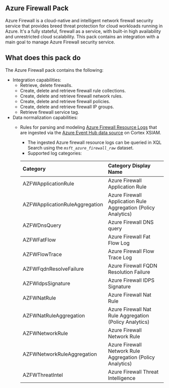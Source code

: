 ## Azure Firewall Pack
Azure Firewall is a cloud-native and intelligent network firewall security service that provides breed threat protection for cloud workloads running in Azure. It's a fully stateful, firewall as a service, with built-in high availability and unrestricted cloud scalability.
This pack contains an integration with a main goal to manage Azure Firewall security service.

## What does this pack do

The Azure Firewall pack contains the following: 
* Integration capabilities:
  * Retrieve, delete firewalls. 
  * Create, delete and retrieve firewall rule collections.
  * Create, delete and retrieve firewall network rules.
  * Create, delete and retrieve firewall policies.
  * Create, delete and retrieve firewall IP groups.
  * Retrieve firewall service tag. 
* Data normalization capabilities: 
  * Rules for parsing and modeling [Azure Firewall Resource Logs](https://learn.microsoft.com/en-us/azure/firewall/monitor-firewall-reference#resource-logs) that are ingested via the [Azure Event Hub data source](https://docs-cortex.paloaltonetworks.com/r/Cortex-XSIAM/Cortex-XSIAM-Documentation/Ingest-logs-from-Microsoft-Azure-Event-Hub?tocId=kdBiMvtdaJTAWsaoShdYHQ) on Cortex XSIAM. 
    * The ingested Azure firewall resource logs can be queried in XQL Search using the *`msft_azure_firewall_raw`* dataset. 
    * Supported log categories:

    | Category                       | Category Display Name |
    | :----------------------------- | :------- | 
    | AZFWApplicationRule            | Azure Firewall Application Rule|
    | AZFWApplicationRuleAggregation | Azure Firewall Application Rule Aggregation (Policy Analytics)|
    | AZFWDnsQuery                   | Azure Firewall DNS query|
    | AZFWFatFlow                    | Azure Firewall Fat Flow Log|
    | AZFWFlowTrace                  | Azure Firewall Flow Trace Log|
    | AZFWFqdnResolveFailure         | Azure Firewall FQDN Resolution Failure|
    | AZFWIdpsSignature              | Azure Firewall IDPS Signature|
    | AZFWNatRule                    | Azure Firewall Nat Rule|
    | AZFWNatRuleAggregation         | Azure Firewall Nat Rule Aggregation (Policy Analytics)|
    | AZFWNetworkRule                | Azure Firewall Network Rule|
    | AZFWNetworkRuleAggregation     | Azure Firewall Network Rule Aggregation (Policy Analytics)|
    | AZFWThreatIntel                | Azure Firewall Threat Intelligence|